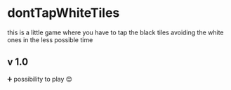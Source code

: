 # dontTapWhiteTiles
this is a little game where you have to tap the black tiles avoiding the white ones in the less possible time
## v 1.0
➕ possibility to play 😊
